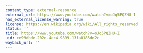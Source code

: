 ```yaml
---
content_type: external-resource
external_url: https://www.youtube.com/watch?v=oJq5PQZHU-I
has_external_license_warning: true
license: https://en.wikipedia.org/wiki/All_rights_reserved
status: ''
title: https://www.youtube.com/watch?v=oJq5PQZHU-I
uid: ce99dbde-202e-4ec4-9899-13fa0183de2c
wayback_url: ''
---
```

